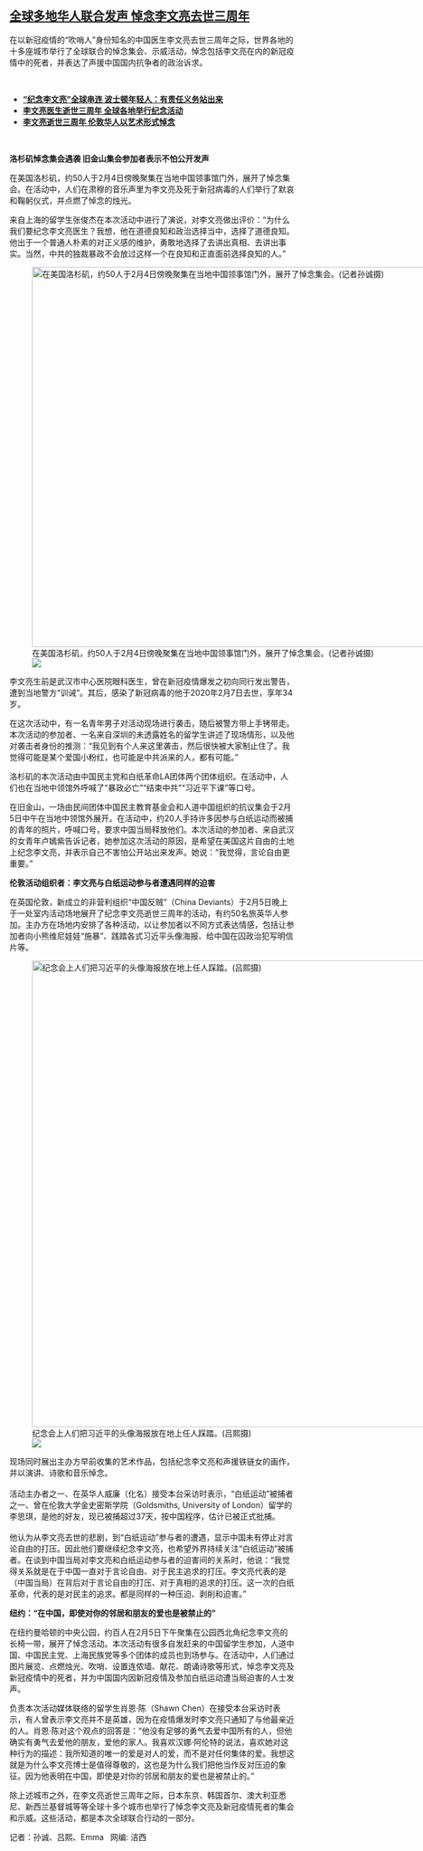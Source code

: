 <!--1675654560000-->
[全球多地华人联合发声   悼念李文亮去世三周年](https://www.rfa.org/mandarin/yataibaodao/huanjing/sc-02052023222202.html)
------

<p>在以新冠疫情的“吹哨人”身份知名的中国医生李文亮去世三周年之际，世界各地的十多座城市举行了全球联合的悼念集会、示威活动，悼念包括李文亮在内的新冠疫情中的死者，并表达了声援中国国内抗争者的政治诉求。</p><p><span class="result-title"> </span></p><ul><li><strong><a href="https://www.rfa.org/mandarin/yataibaodao/huanjing/cm-02052023214418.html">“纪念李文亮”全球串连 波士顿年轻人：有责任义务站出来</a></strong></li><li><strong><a href="https://www.rfa.org/mandarin/Xinwen/6-02052023145943.html">李文亮医生逝世三周年 全球各地举行纪念活动</a></strong></li><li><strong><a href="https://www.rfa.org/mandarin/Xinwen/al-02052023200359.html">李文亮逝世三周年 伦敦华人以艺术形式悼念</a></strong></li></ul><p><span class="result-title"> </span></p><p><strong>洛杉矶悼念集会遇袭 旧金山集会参加者表示不怕公开发声</strong></p><p>在美国洛杉矶，约50人于2月4日傍晚聚集在当地中国领事馆门外，展开了悼念集会。在活动中，人们在肃穆的音乐声里为李文亮及死于新冠病毒的人们举行了默哀和鞠躬仪式，并点燃了悼念的烛光。</p><p>来自上海的留学生张俊杰在本次活动中进行了演说，对李文亮做出评价：“为什么我们要纪念李文亮医生？我想，他在道德良知和政治选择当中，选择了道德良知。他出于一个普通人朴素的对正义感的维护，勇敢地选择了去讲出真相、去讲出事实。当然，中共的独裁暴政不会放过这样一个在良知和正直面前选择良知的人。”</p><p><figure class="image-richtext image-inline captioned" style="width:1260px;"><img alt="在美国洛杉矶，约50人于2月4日傍晚聚集在当地中国领事馆门外，展开了悼念集会。(记者孙诚摄)" height="672" src="https://www.rfa.org/mandarin/yataibaodao/huanjing/sc-02052023222202.html/m0206-sc1.jpg/@@images/aa00e065-1da8-464f-8cde-03c7fa7cb266.jpeg" title="M0206-SC1.jpg" width="1260"/><figcaption class="image-caption">在美国洛杉矶，约50人于2月4日傍晚聚集在当地中国领事馆门外，展开了悼念集会。(记者孙诚摄)</figcaption><small></small><div id="zoomattribute"><a data-caption="在美国洛杉矶，约50人于2月4日傍晚聚集在当地中国领事馆门外，展开了悼念集会。(记者孙诚摄)" data-fancybox="" href="https://www.rfa.org/mandarin/yataibaodao/huanjing/sc-02052023222202.html/m0206-sc1.jpg" id="single_image" title="在美国洛杉矶，约50人于2月4日傍晚聚集在当地中国领事馆门外，展开了悼念集会。(记者孙诚摄)"><img src="/++plone++rfa-resources/img/icon-zoom.png"/></a></div></figure></p><p>李文亮生前是武汉市中心医院眼科医生，曾在新冠疫情爆发之初向同行发出警告，遭到当地警方“训诫”。其后，感染了新冠病毒的他于2020年2月7日去世，享年34岁。</p><p>在这次活动中，有一名青年男子对活动现场进行袭击，随后被警方带上手铐带走。本次活动的参加者、一名来自深圳的未透露姓名的留学生讲述了现场情形，以及他对袭击者身份的推测：“我见到有个人来这里袭击，然后很快被大家制止住了。我觉得可能是某个爱国小粉红，也可能是中共派来的人，都有可能。”</p><p>洛杉矶的本次活动由中国民主党和白纸革命LA团体两个团体组织。在活动中，人们也在当地中领馆外呼喊了“暴政必亡”“结束中共”“习近平下课”等口号。</p><p>在旧金山，一场由民间团体中国民主教育基金会和人道中国组织的抗议集会于2月5日中午在当地中领馆外展开。在活动中，约20人手持许多因参与白纸运动而被捕的青年的照片，呼喊口号，要求中国当局释放他们。本次活动的参加者、来自武汉的女青年卢嫣紫告诉记者，她参加这次活动的原因，是希望在美国这片自由的土地上纪念李文亮，并表示自己不害怕公开站出来发声。她说：“我觉得，言论自由更重要。”</p><p><strong>伦敦活动组织者：李文亮与白纸运动参与者遭遇同样的迫害</strong></p><p>在英国伦敦，新成立的非营利组织“中国反贼”（China Deviants）于2月5日晚上于一处室内活动场地展开了纪念李文亮逝世三周年的活动，有约50名旅英华人参加。主办方在场地内安排了各种活动，以让参加者以不同方式表达情感，包括让参加者向小熊维尼娃娃“施暴”、践踏各式习近平头像海报、给中国在囚政治犯写明信片等。</p><p><figure class="image-richtext image-inline captioned" style="width:1104px;"><img alt="纪念会上人们把习近平的头像海报放在地上任人踩踏。(吕熙摄)" height="825" src="https://www.rfa.org/mandarin/yataibaodao/huanjing/sc-02052023222202.html/al-1.jpg/@@images/6c8795b2-9c8d-4e37-94e8-92be85e55307.jpeg" title="al-1.jpg" width="1104"/><figcaption class="image-caption">纪念会上人们把习近平的头像海报放在地上任人踩踏。(吕熙摄)</figcaption><small></small><div id="zoomattribute"><a data-caption="纪念会上人们把习近平的头像海报放在地上任人踩踏。(吕熙摄)" data-fancybox="" href="https://www.rfa.org/mandarin/yataibaodao/huanjing/sc-02052023222202.html/al-1.jpg" id="single_image" title="纪念会上人们把习近平的头像海报放在地上任人踩踏。(吕熙摄)"><img src="/++plone++rfa-resources/img/icon-zoom.png"/></a></div></figure></p><p>现场同时展出主办方早前收集的艺术作品，包括纪念李文亮和声援铁链女的画作，并以演讲、诗歌和音乐悼念。<br/><br/>活动主办者之一、在英华人威廉（化名）接受本台采访时表示，“白纸运动”被捕者之一、曾在伦敦大学金史密斯学院（Goldsmiths, University of London）留学的李思琪，是他的好友，现已被捕超过37天，按中国程序，估计已被正式批捕。<br/><br/>他认为从李文亮去世的悲剧，到“白纸运动”参与者的遭遇，显示中国未有停止对言论自由的打压。因此他们要继续纪念李文亮，也希望外界持续关注“白纸运动”被捕者。在谈到中国当局对李文亮和白纸运动参与者的迫害间的关系时，他说：“我觉得关系就是在于中国一直对于言论自由、对于民主追求的打压。李文亮代表的是（中国当局）在背后对于言论自由的打压、对于真相的追求的打压。这一次的白纸革命，代表的是对民主的追求。都是同样的一种压迫、剥削和迫害。”</p><p><strong>纽约：“在中国，即使对你的邻居和朋友的爱也是被禁止的”</strong></p><p>在纽约曼哈顿的中央公园，约百人在2月5日下午聚集在公园西北角纪念李文亮的长椅一带，展开了悼念活动。本次活动有很多自发赶来的中国留学生参加，人道中国、中国民主党、上海民族党等多个团体的成员也到场参与。在活动中，人们通过图片展览、点燃烛光、吹哨、设置连侬墙、献花、朗诵诗歌等形式，悼念李文亮及新冠疫情中的死者，并为中国国内因新冠疫情及参加白纸运动遭当局迫害的人士发声。</p><p>负责本次活动媒体联络的留学生肖恩·陈（Shawn Chen）在接受本台采访时表示，有人曾表示李文亮并不是英雄，因为在疫情爆发时李文亮只通知了与他最亲近的人。肖恩·陈对这个观点的回答是：“他没有足够的勇气去爱中国所有的人，但他确实有勇气去爱他的朋友，爱他的家人。我喜欢汉娜·阿伦特的说法，喜欢她对这种行为的描述：我所知道的唯一的爱是对人的爱，而不是对任何集体的爱。我想这就是为什么李文亮博士是值得尊敬的，这也是为什么我们把他当作反对压迫的象征。因为他表明在中国，即使是对你的邻居和朋友的爱也是被禁止的。”</p><p>除上述城市之外，在李文亮逝世三周年之际，日本东京、韩国首尔、澳大利亚悉尼、新西兰基督城等等全球十多个城市也举行了悼念李文亮及新冠疫情死者的集会和示威。这些活动，都是本次全球联合行动的一部分。</p><p>记者：孙诚、吕熙、Emma   网编: 洁西</p>
